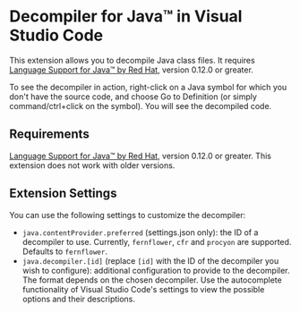 # Decompiler for Java&trade; in Visual Studio Code

This extension allows you to decompile Java class files. It requires [Language Support for Java&trade; by Red Hat](https://marketplace.visualstudio.com/items?itemName=redhat.java), version 0.12.0 or greater.

To see the decompiler in action, right-click on a Java symbol for which you don't have the source code, and choose Go to Definition (or simply command/ctrl+click on the symbol). You will see the decompiled code.

## Requirements

[Language Support for Java&trade; by Red Hat](https://marketplace.visualstudio.com/items?itemName=redhat.java), version 0.12.0 or greater. This extension does not work with older versions.

## Extension Settings

You can use the following settings to customize the decompiler:

* `java.contentProvider.preferred` (settings.json only): the ID of a decompiler to use. Currently, `fernflower`, `cfr` and `procyon` are supported. Defaults to `fernflower`.
* `java.decompiler.[id]` (replace `[id]` with the ID of the decompiler you wish to configure): additional configuration to provide to the decompiler. The format depends on the chosen decompiler. Use the autocomplete functionality of Visual Studio Code's settings to view the possible options and their descriptions.
